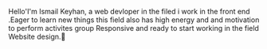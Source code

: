 Hello'I'm Ismail Keyhan, a web devloper in the filed i work in the front end .Eager to learn new things this field also has high energy and and motivation to perform activites group Responsive and ready to start working in the field Website design.👋
